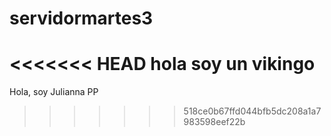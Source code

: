 # servidormartes3
<<<<<<< HEAD
hola soy un vikingo
=======
Hola, soy Julianna PP
>>>>>>> 518ce0b67ffd044bfb5dc208a1a7983598eef22b

